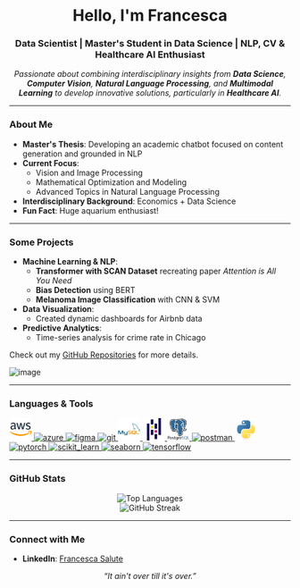 <h1 align="center">Hello, I'm Francesca</h1>
<h3 align="center">Data Scientist | Master's Student in Data Science | NLP, CV & Healthcare AI Enthusiast</h3>

<p align="center">
  <em>
    Passionate about combining interdisciplinary insights from <strong>Data Science</strong>, <strong>Computer Vision</strong>, <strong>Natural Language Processing</strong>, and <strong>Multimodal Learning</strong> to develop
    innovative solutions, particularly in <strong>Healthcare AI</strong>.
  </em>
</p>

---

### About Me

- **Master's Thesis**: Developing an academic chatbot focused on content generation and grounded in NLP
- **Current Focus**: 
  - Vision and Image Processing
  - Mathematical Optimization and Modeling
  - Advanced Topics in Natural Language Processing
- **Interdisciplinary Background**: Economics + Data Science
- **Fun Fact**: Huge aquarium enthusiast!

---

### Some Projects

- **Machine Learning & NLP**:
  - **Transformer with SCAN Dataset** recreating paper _Attention is All You Need_
  - **Bias Detection** using BERT
  - **Melanoma Image Classification** with CNN & SVM
- **Data Visualization**: 
  - Created dynamic dashboards for Airbnb data
- **Predictive Analytics**: 
  - Time-series analysis for crime rate in Chicago

Check out my [GitHub Repositories](https://github.com/frasalute?tab=repositories) for more details.

![image](https://github.com/user-attachments/assets/2ea4ce4f-31c7-41d1-ab96-33d19e6b94a5)


---

### Languages & Tools

<p align="left">
  <!-- AWS -->
  <a href="https://aws.amazon.com" target="_blank" rel="noreferrer">
    <img src="https://raw.githubusercontent.com/devicons/devicon/master/icons/amazonwebservices/amazonwebservices-original-wordmark.svg" alt="aws" width="40" height="40"/>
  </a>
  <!-- Azure -->
  <a href="https://azure.microsoft.com/en-in/" target="_blank" rel="noreferrer">
    <img src="https://www.vectorlogo.zone/logos/microsoft_azure/microsoft_azure-icon.svg" alt="azure" width="40" height="40"/>
  </a>
  <!-- Figma -->
  <a href="https://www.figma.com/" target="_blank" rel="noreferrer">
    <img src="https://www.vectorlogo.zone/logos/figma/figma-icon.svg" alt="figma" width="40" height="40"/>
  </a>
  <!-- Git -->
  <a href="https://git-scm.com/" target="_blank" rel="noreferrer">
    <img src="https://www.vectorlogo.zone/logos/git-scm/git-scm-icon.svg" alt="git" width="40" height="40"/>
  </a>
  <!-- MySQL -->
  <a href="https://www.mysql.com/" target="_blank" rel="noreferrer">
    <img src="https://raw.githubusercontent.com/devicons/devicon/master/icons/mysql/mysql-original-wordmark.svg" alt="mysql" width="40" height="40"/>
  </a>
  <!-- Pandas -->
  <a href="https://pandas.pydata.org/" target="_blank" rel="noreferrer">
    <img src="https://raw.githubusercontent.com/devicons/devicon/2ae2a900d2f041da66e950e4d48052658d850630/icons/pandas/pandas-original.svg" alt="pandas" width="40" height="40"/>
  </a>
  <!-- PostgreSQL -->
  <a href="https://www.postgresql.org" target="_blank" rel="noreferrer">
    <img src="https://raw.githubusercontent.com/devicons/devicon/master/icons/postgresql/postgresql-original-wordmark.svg" alt="postgresql" width="40" height="40"/>
  </a>
  <!-- Postman -->
  <a href="https://postman.com" target="_blank" rel="noreferrer">
    <img src="https://www.vectorlogo.zone/logos/getpostman/getpostman-icon.svg" alt="postman" width="40" height="40"/>
  </a>
  <!-- Python -->
  <a href="https://www.python.org" target="_blank" rel="noreferrer">
    <img src="https://raw.githubusercontent.com/devicons/devicon/master/icons/python/python-original.svg" alt="python" width="40" height="40"/>
  </a>
  <!-- PyTorch -->
  <a href="https://pytorch.org/" target="_blank" rel="noreferrer">
    <img src="https://www.vectorlogo.zone/logos/pytorch/pytorch-icon.svg" alt="pytorch" width="40" height="40"/>
  </a>
  <!-- scikit-learn -->
  <a href="https://scikit-learn.org/" target="_blank" rel="noreferrer">
    <img src="https://upload.wikimedia.org/wikipedia/commons/0/05/Scikit_learn_logo_small.svg" alt="scikit_learn" width="40" height="40"/>
  </a>
  <!-- Seaborn -->
  <a href="https://seaborn.pydata.org/" target="_blank" rel="noreferrer">
    <img src="https://seaborn.pydata.org/_images/logo-mark-lightbg.svg" alt="seaborn" width="40" height="40"/>
  </a>
  <!-- TensorFlow -->
  <a href="https://www.tensorflow.org" target="_blank" rel="noreferrer">
    <img src="https://www.vectorlogo.zone/logos/tensorflow/tensorflow-icon.svg" alt="tensorflow" width="40" height="40"/>
  </a>
</p>

---

### GitHub Stats

<div align="center">
  <img src="https://github-readme-stats.vercel.app/api/top-langs?username=frasalute&show_icons=true&locale=en&layout=compact" alt="Top Languages" />
  <br/>
  <img src="https://github-readme-streak-stats.herokuapp.com/?user=frasalute" alt="GitHub Streak" />
</div>

---

### Connect with Me

- **LinkedIn**: [Francesca Salute](https://www.linkedin.com/in/francescasalute/)

<div align="center">
  <em>“It ain't over till it's over.”</em>
</div>
